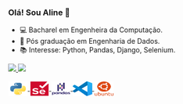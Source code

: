 ### Olá! Sou Aline 👋
<!--- <img align="right" alt="Aln" height="100" width="90" src="https://cdn.discordapp.com/attachments/857374959750742028/872634516966084608/me.png"> -->
- 💻 Bacharel em Engenheira da Computação.
- 🌱 Pós graduação em Engenharia de Dados.
- 📚 Interesse: Python, Pandas, Django, Selenium.

<div>
  <a href="https://github.com/alnbastos">
  <img height="180em" src="https://github-readme-stats.vercel.app/api?username=alnbastos&show_icons=true&theme=material-palenight&include_all_commits=true&count_private=true"/>
  <img height="180em" src="https://github-readme-stats.vercel.app/api/top-langs/?username=alnbastos&layout=compact&langs_count=7&theme=material-palenight"/>
</div>
  
<div style="display: inline_block"><br>
  <img align="center" alt="Aln-Python" height="30" width="40" src="https://raw.githubusercontent.com/devicons/devicon/master/icons/python/python-original.svg">
  <img align="center" alt="Aln-VSCode" height="30" width="40" src="https://github.com/devicons/devicon/blob/master/icons/selenium/selenium-original.svg">
  <img align="center" alt="Aln-VSCode" height="30" width="40" src="https://github.com/devicons/devicon/blob/master/icons/pandas/pandas-original-wordmark.svg">
  <img align="center" alt="Aln-VSCode" height="30" width="40" src="https://github.com/devicons/devicon/blob/master/icons/vscode/vscode-original.svg">
  <img align="center" alt="Aln-Ubuntu" height="30" width="40" src="https://github.com/devicons/devicon/blob/master/icons/ubuntu/ubuntu-plain-wordmark.svg">
</div>
  
